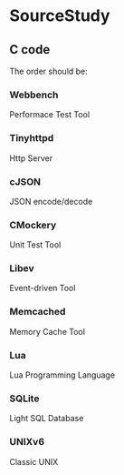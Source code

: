 # SourceStudy

## C code

The order should be:

### Webbench

Performace Test Tool

### Tinyhttpd

Http Server

### cJSON

JSON encode/decode

### CMockery

Unit Test Tool

### Libev

Event-driven Tool

### Memcached

Memory Cache Tool

### Lua

Lua Programming Language

### SQLite

Light SQL Database

### UNIXv6

Classic UNIX


